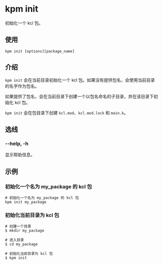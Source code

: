 # kpm init

初始化一个 kcl 包。

## 使用

```shell
kpm init [options][package_name]
```

## 介绍

`kpm init` 会在当前目录初始化一个 kcl 包。如果没有提供包名，会使用当前目录的名字作为包名。

如果提供了包名，会在当前目录下创建一个以包名命名的子目录，并在该目录下初始化 kcl 包。

`kpm init` 会在包目录下创建 `kcl.mod`、`kcl.mod.lock` 和 `main.k`。

## 选线

### --help, -h

显示帮助信息。

## 示例

### 初始化一个名为 my_package 的 kcl 包

```shell
# 初始化一个名为 my_package 的 kcl 包
kpm init my_package
```

### 初始化当前目录为 kcl 包

```shell
# 创建一个目录
$ mkdir my_package 

# 进入目录
$ cd my_package

# 初始化当前目录为 kcl 包
$ kpm init
```
